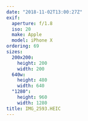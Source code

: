 ```yaml
---
date: "2018-11-02T13:00:27Z"
exif:
  aperture: f/1.8
  iso: 20
  make: Apple
  model: iPhone X
ordering: 69
sizes:
  200x200:
    height: 200
    width: 200
  640w:
    height: 480
    width: 640
  "1280":
    height: 960
    width: 1280
title: IMG_2593.HEIC
---
```

